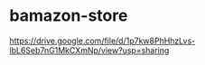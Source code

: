 # bamazon-store

https://drive.google.com/file/d/1p7kw8PhHhzLvs-lbL6Seb7nG1MkCXmNp/view?usp=sharing
